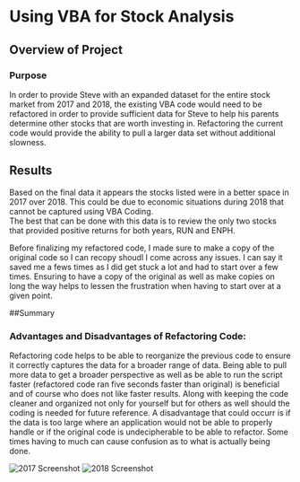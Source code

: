 # Using VBA for Stock Analysis
## Overview of Project
### Purpose
In order to provide Steve with an expanded dataset for the entire stock market from 2017 and 2018, the existing  VBA code would need to be refactored in order to provide sufficient data for Steve to help his parents determine other stocks that are worth investing in.    Refactoring the current code would provide the ability to pull a larger data set without additional slowness.

## Results

Based on the final data it appears the stocks listed were in a better space in  2017 over 2018.    This could be due to economic situations during 2018 that cannot be captured using VBA Coding.      
The best that can be done with this data is to review the only two stocks that provided positive returns for both years, RUN and ENPH.

Before finalizing my refactored code, I made sure to make a copy of the original code so I can recopy shoudl I come across any issues.  I can say it saved me a fews times as I did get stuck a lot and had to start over a few times.
Ensuring to have a copy of the original as well as make copies on long the way  helps to lessen the frustration when having to start over at a given point.

##Summary
### Advantages and Disadvantages of Refactoring Code:
Refactoring code helps to be able to reorganize the previous code to ensure it correctly captures the data for a broader range of data.    Being able to pull more data to get a broader perspective
as well as be able to run the script faster (refactored code ran five seconds faster than original) is beneficial  and of course who does not like faster results.    Along with keeping the code cleaner and organized 
not only for yourself but for others as well should the coding is needed for future reference.   A disadvantage that could occurr is if the data is too large where an application would not be able to properly handle
or if the original code is undecipherable to be able to refactor.   Some times having to much can cause confusion as to what is actually being done.

![2017 Screenshot](C:\Users\borit\UCF\Module2\stock-analysis\Resources\VBA_Challenge_2017.PNG)
![2018 Screenshot](C:\Users\borit\UCF\Module2\stock-analysis\Resources\VBA_Challenge_2018.PNG)



